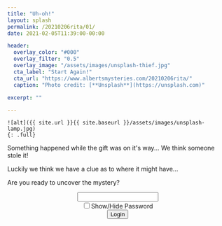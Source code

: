 ```yaml
---
title: "Uh-oh!"
layout: splash
permalink: /20210206rita/01/
date: 2021-02-05T11:39:00-00:00

header:
  overlay_color: "#000"
  overlay_filter: "0.5"
  overlay_image: "/assets/images/unsplash-thief.jpg"
  cta_label: "Start Again!"
  cta_url: "https://www.albertsmysteries.com/20210206rita/"
  caption: "Photo credit: [**Unsplash**](https://unsplash.com)"

excerpt: ""

---
```

```
![alt]({{ site.url }}{{ site.baseurl }}/assets/images/unsplash-lamp.jpg)
{: .full}
  ```
  
Something happened while the gift was on it's way... We think someone stole it!

Luckily we think we have a clue as to where it might have...

Are you ready to uncover the mystery?


<center>
  <div class="wrapper">
    <form class="form1" action="https://www.albertsmysteries.com/20210206rita/">
      <div class="inputcontent">
          <input type="text" id="password" /><br />
          <input type="checkbox" onclick="myFunction()" />Show/Hide Password
      </div>
      <div class="buttons">
        <input
          class="orangebutton"
          type="button"
          value="Login"
          onclick="checkPassword()" />
      </div>
    </form>
  </div>
</center>
<script src="/assets/js/20210206rita/01.js"></script>

